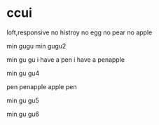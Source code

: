 # ccui
loft,responsive
no histroy no egg no pear
no apple

min gugu
min gugu2

min gu gu
i have a pen
i have a penapple

min gu gu4

pen penapple apple pen

min gu gu5

min gu gu6

